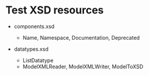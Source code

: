 # Test XSD resources

* components.xsd
  - Name, Namespace, Documentation, Deprecated
 
* datatypes.xsd
  - ListDatatype
  - ModelXMLReader, ModelXMLWriter, ModelToXSD

